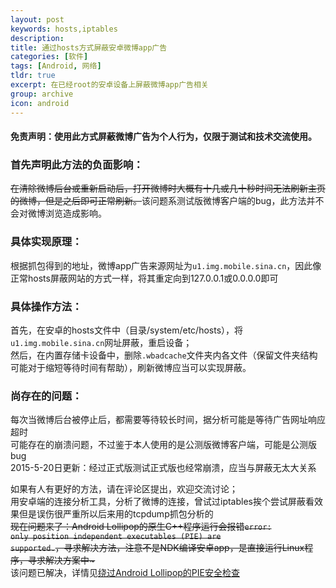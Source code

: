 ```yaml
---
layout: post
keywords: hosts,iptables
description:
title: 通过hosts方式屏蔽安卓微博app广告
categories: [软件]
tags: [Android, 网络]
tldr: true
excerpt: 在已经root的安卓设备上屏蔽微博app广告相关
group: archive
icon: android
---
```


#### 免责声明：使用此方式屏蔽微博广告为个人行为，仅限于测试和技术交流使用。

### 首先声明此方法的负面影响：
<del>在清除微博后台或重新启动后，打开微博时大概有十几或几十秒时间无法刷新主页的微博，但是之后即可正常刷新。</del>该问题系测试版微博客户端的bug，此方法并不会对微博浏览造成影响。  

### 具体实现原理：
根据抓包得到的地址，微博app广告来源网址为<code>u1.img.mobile.sina.cn</code>，因此像正常hosts屏蔽网站的方式一样，将其重定向到127.0.0.1或0.0.0.0即可  

### 具体操作方法：
首先，在安卓的hosts文件中（目录/system/etc/hosts），将<code>u1.img.mobile.sina.cn</code>网址屏蔽，重启设备；  
然后，在内置存储卡设备中，删除<code>.wbadcache</code>文件夹内各文件（保留文件夹结构可能对于缩短等待时间有帮助），刷新微博应当可以实现屏蔽。  

### 尚存在的问题：
每次当微博后台被停止后，都需要等待较长时间，据分析可能是等待广告网址响应超时  
可能存在的崩溃问题，不过鉴于本人使用的是公测版微博客户端，可能是公测版bug  
2015-5-20日更新：经过正式版测试正式版也经常崩溃，应当与屏蔽无太大关系  

如果有人有更好的方法，请在评论区提出，欢迎交流讨论；  
用安卓端的连接分析工具，分析了微博的连接，曾试过iptables挨个尝试屏蔽看效果但是误伤很严重所以后来用的tcpdump抓包分析的  
<del>现在问题来了：Android Lollipop的原生C++程序运行会报错<code>error: only position independent executables (PIE) are supported.</code>，寻求解决方法，注意不是NDK编译安卓app，是直接运行Linux程序，寻求解决方案中~</del>  
该问题已解决，详情见<a href="/%E8%BD%AF%E4%BB%B6/2015/06/27/Bypass-PIE/">绕过Android Lollipop的PIE安全检查</a>
